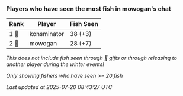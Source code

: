 ### Players who have seen the most fish in mowogan's chat
| Rank | Player | Fish Seen |
|------|--------|-----------|
| 1 🥇  | konsminator  | 38 (+3) |
| 2 🥈  | mowogan  | 28 (+7) |

_This does not include fish seen through 🎁 gifts or through releasing to another player during the winter events!_

_Only showing fishers who have seen >= 20 fish_

_Last updated at 2025-07-20 08:43:27 UTC_